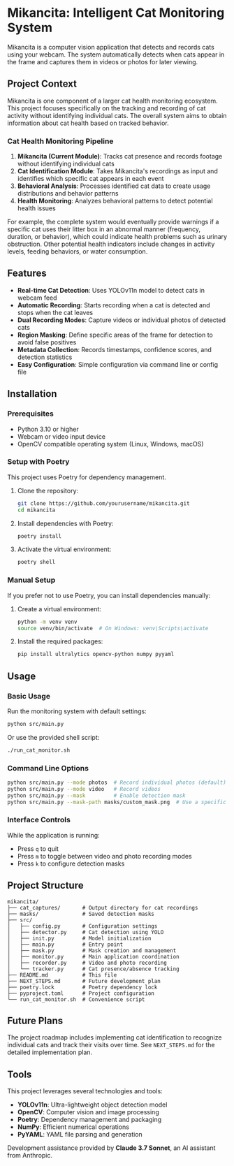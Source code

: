 # Mikancita: Intelligent Cat Monitoring System

Mikancita is a computer vision application that detects and records cats using your webcam. The system automatically detects when cats appear in the frame and captures them in videos or photos for later viewing.

## Project Context

Mikancita is one component of a larger cat health monitoring ecosystem. This project focuses specifically on the tracking and recording of cat activity without identifying individual cats. The overall system aims to obtain information about cat health based on tracked behavior.

### Cat Health Monitoring Pipeline

1. **Mikancita (Current Module)**: Tracks cat presence and records footage without identifying individual cats
2. **Cat Identification Module**: Takes Mikancita's recordings as input and identifies which specific cat appears in each event
3. **Behavioral Analysis**: Processes identified cat data to create usage distributions and behavior patterns
4. **Health Monitoring**: Analyzes behavioral patterns to detect potential health issues

For example, the complete system would eventually provide warnings if a specific cat uses their litter box in an abnormal manner (frequency, duration, or behavior), which could indicate health problems such as urinary obstruction. Other potential health indicators include changes in activity levels, feeding behaviors, or water consumption.

## Features

- **Real-time Cat Detection**: Uses YOLOv11n model to detect cats in webcam feed
- **Automatic Recording**: Starts recording when a cat is detected and stops when the cat leaves
- **Dual Recording Modes**: Capture videos or individual photos of detected cats
- **Region Masking**: Define specific areas of the frame for detection to avoid false positives
- **Metadata Collection**: Records timestamps, confidence scores, and detection statistics
- **Easy Configuration**: Simple configuration via command line or config file

## Installation

### Prerequisites

- Python 3.10 or higher
- Webcam or video input device
- OpenCV compatible operating system (Linux, Windows, macOS)

### Setup with Poetry

This project uses Poetry for dependency management.

1. Clone the repository:
   ```bash
   git clone https://github.com/yourusername/mikancita.git
   cd mikancita
   ```

2. Install dependencies with Poetry:
   ```bash
   poetry install
   ```

3. Activate the virtual environment:
   ```bash
   poetry shell
   ```

### Manual Setup

If you prefer not to use Poetry, you can install dependencies manually:

1. Create a virtual environment:
   ```bash
   python -m venv venv
   source venv/bin/activate  # On Windows: venv\Scripts\activate
   ```

2. Install the required packages:
   ```bash
   pip install ultralytics opencv-python numpy pyyaml
   ```

## Usage

### Basic Usage

Run the monitoring system with default settings:

```bash
python src/main.py
```

Or use the provided shell script:

```bash
./run_cat_monitor.sh
```

### Command Line Options

```bash
python src/main.py --mode photos  # Record individual photos (default)
python src/main.py --mode video   # Record videos
python src/main.py --mask         # Enable detection mask
python src/main.py --mask-path masks/custom_mask.png  # Use a specific mask file
```

### Interface Controls

While the application is running:
- Press `q` to quit
- Press `m` to toggle between video and photo recording modes
- Press `k` to configure detection masks

## Project Structure

```
mikancita/
├── cat_captures/       # Output directory for cat recordings
├── masks/              # Saved detection masks
├── src/
│   ├── config.py       # Configuration settings
│   ├── detector.py     # Cat detection using YOLO
│   ├── init.py         # Model initialization
│   ├── main.py         # Entry point
│   ├── mask.py         # Mask creation and management
│   ├── monitor.py      # Main application coordination
│   ├── recorder.py     # Video and photo recording
│   └── tracker.py      # Cat presence/absence tracking
├── README.md           # This file
├── NEXT_STEPS.md       # Future development plan
├── poetry.lock         # Poetry dependency lock
├── pyproject.toml      # Project configuration
└── run_cat_monitor.sh  # Convenience script
```

## Future Plans

The project roadmap includes implementing cat identification to recognize individual cats and track their visits over time. See `NEXT_STEPS.md` for the detailed implementation plan.

## Tools

This project leverages several technologies and tools:

- **YOLOv11n**: Ultra-lightweight object detection model
- **OpenCV**: Computer vision and image processing
- **Poetry**: Dependency management and packaging
- **NumPy**: Efficient numerical operations
- **PyYAML**: YAML file parsing and generation

Development assistance provided by **Claude 3.7 Sonnet**, an AI assistant from Anthropic.